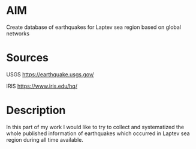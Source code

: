 # AIM

Create database of earthquakes for Laptev sea region based on global networks

# Sources

USGS    https://earthquake.usgs.gov/

IRIS    https://www.iris.edu/hq/

# Description

In this part of my work I would like to try to collect and systematized the whole published information of earthquakes
which occurred in Laptev sea region during all time available.

